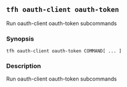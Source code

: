 ## `tfh oauth-client oauth-token`

Run oauth-client oauth-token subcommands

### Synopsis

    tfh oauth-client oauth-token COMMAND[ ... ]

### Description

Run oauth-client oauth-token subcommands

